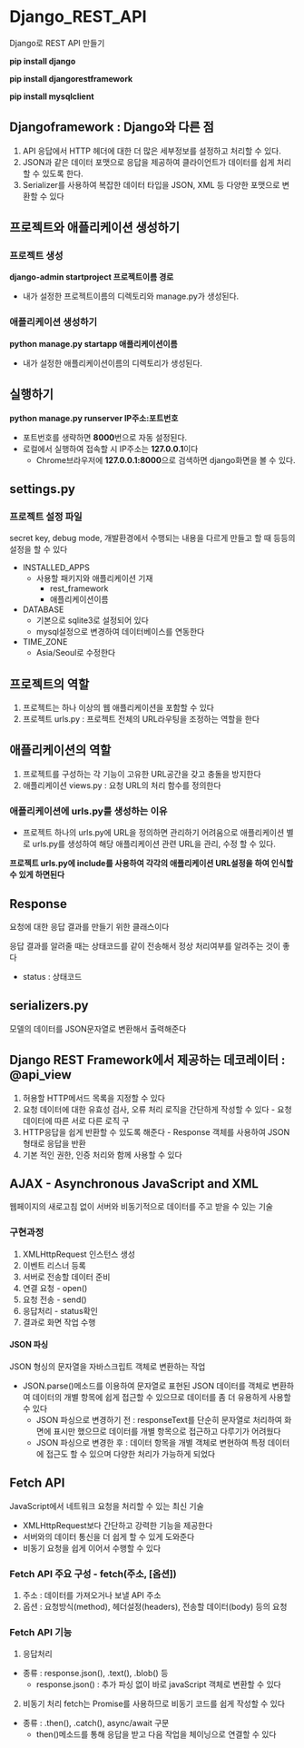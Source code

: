 # Django_REST_API
Django로 REST API 만들기


**pip install django**


**pip install djangorestframework**


**pip install mysqlclient**

## Djangoframework : Django와 다른 점
1. API 응답에서 HTTP 헤더에 대한 더 많은 세부정보를 설정하고 처리할 수 있다.
2. JSON과 같은 데이터 포맷으로 응답을 제공하여 클라이언트가 데이터를 쉽게 처리할 수 있도록 한다.
3. Serializer를 사용하여 복잡한 데이터 타입을 JSON, XML 등 다양한 포맷으로 변환할 수 있다

## 프로젝트와 애플리케이션 생성하기
### 프로젝트 생성
**django-admin startproject 프로젝트이름 경로**
+ 내가 설정한 프로젝트이름의 디렉토리와 manage.py가 생성된다.
### 애플리케이션 생성하기
**python manage.py startapp 애플리케이션이름**
+ 내가 설정한 애플리케이션이름의 디렉토리가 생성된다.

## 실행하기
**python manage.py runserver IP주소:포트번호**
+ 포트번호를 생략하면 **8000**번으로 자동 설정된다.
+ 로컬에서 실행하여 접속할 시 IP주소는 **127.0.0.1**이다 
  + Chrome브라우저에 **127.0.0.1:8000**으로 검색하면 django화면을 볼 수 있다.

## settings.py
### 프로젝트 설정 파일
secret key, debug mode, 개발환경에서 수행되는 내용을 다르게 만들고 할 때 등등의 설정을 할 수 있다
+ INSTALLED_APPS
  + 사용할 패키지와 애플리케이션 기재
    + rest_framework
    + 애플리케이션이름 
+ DATABASE
  + 기본으로 sqlite3로 설정되어 있다
  + mysql설정으로 변경하여 데이터베이스를 연동한다
+ TIME_ZONE
  + Asia/Seoul로 수정한다

## 프로젝트의 역할
1. 프로젝트는 하나 이상의 웹 애플리케이션을 포함할 수 있다
2. 프로젝트 urls.py : 프로젝트 전체의 URL라우팅을 조정하는 역할을 한다
## 애플리케이션의 역할
1. 프로젝트를 구성하는 각 기능이 고유한 URL공간을 갖고 충돌을 방지한다
2. 애플리케이션 views.py : 요청 URL의 처리 함수를 정의한다
### 애플리케이션에 urls.py를 생성하는 이유
+ 프로젝트 하나의 urls.py에 URL을 정의하면 관리하기 어려움으로 애플리케이션 별로 urls.py를 생성하여 해당 애플리케이션 관련 URL을 관리, 수정 할 수 있다.


**프로젝트 urls.py에 include를 사용하여 각각의 애플리케이션 URL설정을 하여 인식할 수 있게 하면된다**

## Response
요청에 대한 응답 결과를 만들기 위한 클래스이다

응답 결과를 알려줄 때는 상태코드를 같이 전송해서 정상 처리여부를 알려주는 것이 좋다
+ status : 상태코드

## serializers.py
모델의 데이터를 JSON문자열로 변환해서 출력해준다

## Django REST Framework에서 제공하는 데코레이터 : @api_view
1. 허용할 HTTP메서드 목록을 지정할 수 있다
2. 요청 데이터에 대한 유효성 검사, 오류 처리 로직을 간단하게 작성할 수 있다 - 요청 데이터에 따른 서로 다른 로직 구
3. HTTP응답을 쉽게 반환할 수 있도록 해준다 - Response 객체를 사용하여 JSON형태로 응답을 반환
4. 기본 적인 권한, 인증 처리와 함께 사용할 수 있다

## AJAX - Asynchronous JavaScript and XML
웹페이지의 새로고침 없이 서버와 비동기적으로 데이터를 주고 받을 수 있는 기술
### 구현과정
1. XMLHttpRequest 인스턴스 생성
2. 이벤트 리스너 등록
3. 서버로 전송할 데이터 준비
4. 연결 요청 - open()
5. 요청 전송 - send()
6. 응답처리 - status확인
7. 결과로 화면 작업 수행 

#### JSON 파싱
JSON 형싱의 문자열을 자바스크립트 객체로 변환하는 작업
+ JSON.parse()메소드를 이용하여 문자열로 표현된 JSON 데이터를 객체로 변환하여 데이터의 개별 항목에 쉽게 접근할 수 있으므로 데이터를 좀 더 유용하게 사용할 수 있다
  + JSON 파싱으로 변경하기 전 : responseText를 단순히 문자열로 처리하여 화면에 표시만 했으므로 데이터를 개별 항목으로 접근하고 다루기가 어려웠다
  + JSON 파싱으로 변경한 후 : 데이터 항목을 개별 객체로 변현하여 특정 데이터에 접근도 할 수 있으며 다양한 처리가 가능하게 되었다  

## Fetch API
JavaScript에서 네트워크 요청을 처리할 수 있는 최신 기술
+ XMLHttpRequest보다 간단하고 강력한 기능을 제공한다
+ 서버와의 데이터 통신을 더 쉽게 할 수 있게 도와준다
+ 비동기 요청을 쉽게 이어서 수행할 수 있다 
### Fetch API 주요 구성 - fetch(주소, [옵션])
1. 주소 : 데이터를 가져오거나 보낼 API 주소
2. 옵션 : 요청방식(method), 헤더설정(headers), 전송할 데이터(body) 등의 요청
### Fetch API 기능
1. 응답처리
+ 종류 : response.json(), .text(), .blob() 등
  + response.json() : 추가 파싱 없이 바로 javaScript 객체로 변환할 수 있다
2. 비동기 처리
fetch는 Promise를 사용하므로 비동기 코드를 쉽게 작성할 수 있다
+ 종류 : .then(), .catch(), async/await 구문
  + then()메소드를 통해 응답을 받고 다음 작업을 체이닝으로 연결할 수 있다 


